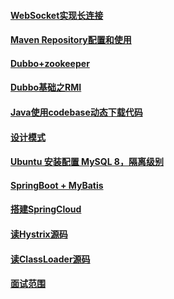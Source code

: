 #### [WebSocket实现长连接](./WebSocket.html)

#### [Maven Repository配置和使用](./MavenRepo.html)

#### [Dubbo+zookeeper](./DUBBO.html)

#### [Dubbo基础之RMI](./RMI.html)

#### [Java使用codebase动态下载代码](./codebase.html)

#### [设计模式](./DesignPatterns.html)

#### [Ubuntu 安装配置 MySQL 8，隔离级别](./Mysql.html)

#### [SpringBoot + MyBatis](./SpringBoot.html)

#### [搭建SpringCloud](./SpringCloud.html)

#### [读Hystrix源码](./HystrixSources.html)

#### [读ClassLoader源码](./ClassLoaderSources.html)

<!--读ThreadPool源码-->

#### [面试范围](./InterviewScope.html)

